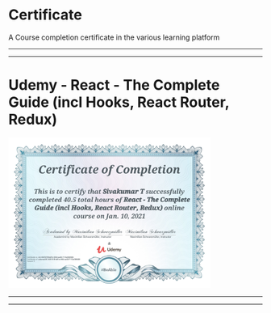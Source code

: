 # Certificate
 A Course completion certificate in the various learning platform

---

---

# Udemy - React - The Complete Guide (incl Hooks, React Router, Redux)

<img src="udemyCertificate - React - The Complete Guide (incl Hooks, React Router, Redux).jpg" width="400" />

---

---
